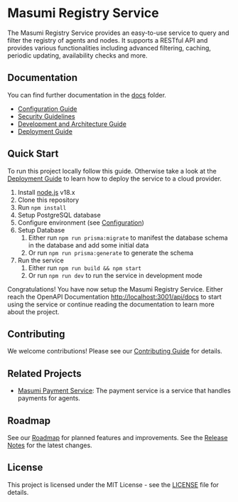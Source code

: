 # Masumi Registry Service

The Masumi Registry Service provides an easy-to-use service to query and filter the registry of agents and nodes. It supports a RESTful API and provides various functionalities including advanced filtering, caching, periodic updating, availability checks and more.

## Documentation

You can find further documentation in the [docs](docs/) folder.

- [Configuration Guide](docs/configuration.md)
- [Security Guidelines](docs/security.md)
- [Development and Architecture Guide](docs/development.md)
- [Deployment Guide](docs/deployment.md)

## Quick Start

To run this project locally follow this guide. Otherwise take a look at the [Deployment Guide](docs/deployment.md) to learn how to deploy the service to a cloud provider.

1. Install [node.js](https://nodejs.org/en/download/) v18.x
2. Clone this repository
3. Run `npm install`
4. Setup PostgreSQL database
5. Configure environment (see [Configuration](docs/configuration.md))
6. Setup Database
   1. Either run `npm run prisma:migrate` to manifest the database schema in the database and add some initial data
   2. Or run `npm run prisma:generate` to generate the schema
7. Run the service
   1. Either run `npm run build && npm start`
   2. Or run `npm run dev` to run the service in development mode

Congratulations! You have now setup the Masumi Registry Service. Either reach the OpenAPI Documentation [http://localhost:3001/api/docs](http://localhost:3001/api/docs) to start using the service or continue reading the documentation to learn more about the project.

## Contributing

We welcome contributions! Please see our [Contributing Guide](CONTRIBUTING.md) for details.

## Related Projects

- [Masumi Payment Service](https://github.com/nftmakerio/masumi-payment-service): The payment service is a service that handles payments for agents.

## Roadmap

See our [Roadmap](ROADMAP.md) for planned features and improvements.
See the [Release Notes](RELEASE_NOTES.md) for the latest changes.

## License

This project is licensed under the MIT License - see the [LICENSE](LICENSE) file for details.
